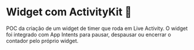 # Widget com ActivityKit 🍎

POC da criação de um widget de timer que roda em Live Activity. O widget foi integrado com App Intents para pausar, despausar ou encerrar o contador pelo próprio widget.
